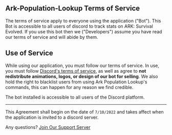 ## Ark-Population-Lookup Terms of Service

The terms of service apply to everyone using the application ("Bot"). This Bot is accessible to all users of discord to track stats on ARK: Survival Evolved. If you use this bot then we ("Developers") assume you have read our terms of service and will abide by them.

## Use of Service

While using our application, you must follow our terms of service. In use, you must follow [Discord's terms of service](https://discord.com/terms), as well as agree to **not redistribute animations, logos, or design of our bot for selling**. We also hold the right to blacklist users from using Ark Population Lookup's commands, this can happen for any reason we find credible. 

The bot installed is accessible to all users of the Discord platform.

__________________________________________________
This Agreement shall begin on the date of `7/10/2022` and takes affect when the application is invited to a discord server.

Any questions? [Join Our Support Server](https://discord.gg/nCuavQDMFh)
